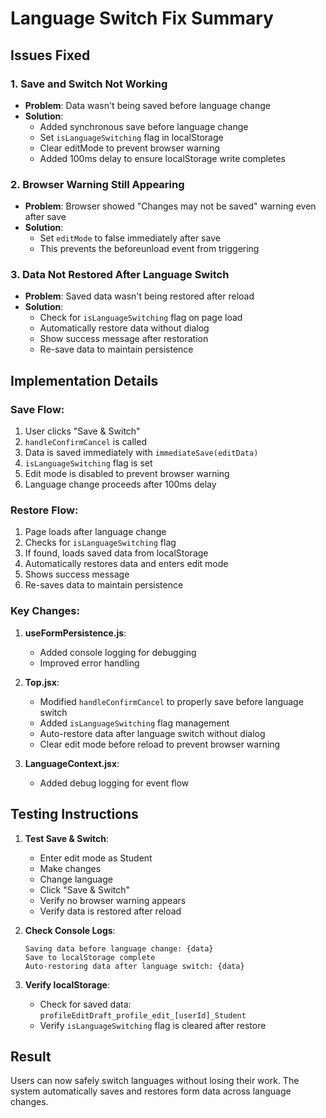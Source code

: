 # Language Switch Fix Summary

## Issues Fixed

### 1. Save and Switch Not Working
- **Problem**: Data wasn't being saved before language change
- **Solution**: 
  - Added synchronous save before language change
  - Set `isLanguageSwitching` flag in localStorage
  - Clear editMode to prevent browser warning
  - Added 100ms delay to ensure localStorage write completes

### 2. Browser Warning Still Appearing
- **Problem**: Browser showed "Changes may not be saved" warning even after save
- **Solution**: 
  - Set `editMode` to false immediately after save
  - This prevents the beforeunload event from triggering

### 3. Data Not Restored After Language Switch
- **Problem**: Saved data wasn't being restored after reload
- **Solution**:
  - Check for `isLanguageSwitching` flag on page load
  - Automatically restore data without dialog
  - Show success message after restoration
  - Re-save data to maintain persistence

## Implementation Details

### Save Flow:
1. User clicks "Save & Switch"
2. `handleConfirmCancel` is called
3. Data is saved immediately with `immediateSave(editData)`
4. `isLanguageSwitching` flag is set
5. Edit mode is disabled to prevent browser warning
6. Language change proceeds after 100ms delay

### Restore Flow:
1. Page loads after language change
2. Checks for `isLanguageSwitching` flag
3. If found, loads saved data from localStorage
4. Automatically restores data and enters edit mode
5. Shows success message
6. Re-saves data to maintain persistence

### Key Changes:

1. **useFormPersistence.js**:
   - Added console logging for debugging
   - Improved error handling

2. **Top.jsx**:
   - Modified `handleConfirmCancel` to properly save before language switch
   - Added `isLanguageSwitching` flag management
   - Auto-restore data after language switch without dialog
   - Clear edit mode before reload to prevent browser warning

3. **LanguageContext.jsx**:
   - Added debug logging for event flow

## Testing Instructions

1. **Test Save & Switch**:
   - Enter edit mode as Student
   - Make changes
   - Change language
   - Click "Save & Switch"
   - Verify no browser warning appears
   - Verify data is restored after reload

2. **Check Console Logs**:
   ```
   Saving data before language change: {data}
   Save to localStorage complete
   Auto-restoring data after language switch: {data}
   ```

3. **Verify localStorage**:
   - Check for saved data: `profileEditDraft_profile_edit_[userId]_Student`
   - Verify `isLanguageSwitching` flag is cleared after restore

## Result
Users can now safely switch languages without losing their work. The system automatically saves and restores form data across language changes.